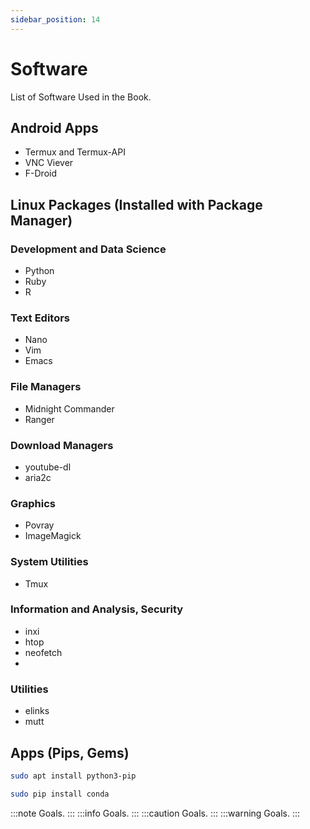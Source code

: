 ```yaml
---
sidebar_position: 14
---
```


# Software
List of Software Used in the Book.
## Android Apps
- Termux and Termux-API
- VNC Viever
- F-Droid


## Linux Packages (Installed with Package Manager)

### Development and Data Science
- Python
- Ruby
- R

### Text Editors
- Nano
- Vim
- Emacs

### File Managers
- Midnight Commander
- Ranger

### Download Managers
- youtube-dl
- aria2c

### Graphics
- Povray
- ImageMagick

### System Utilities
- Tmux

### Information and Analysis, Security
- inxi
- htop
- neofetch
-

### Utilities
- elinks
- mutt

## Apps (Pips, Gems)

```bash
sudo apt install python3-pip
```

```bash
sudo pip install conda
```

:::note
Goals.
:::
:::info
Goals.
:::
:::caution
Goals.
:::
:::warning
Goals.
:::

